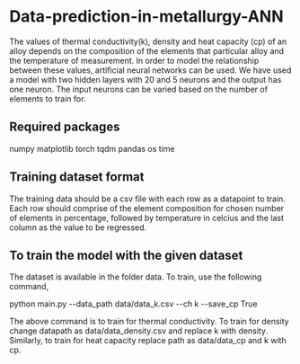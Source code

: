 # Data-prediction-in-metallurgy-ANN
The values of thermal conductivity(k), density and heat capacity (cp) of an alloy depends on the composition of the elements that particular alloy and the temperature of measurement. In order to model the relationship between these values, artificial neural networks can be used. We have used a model with two hidden layers with 20 and 5 neurons and the output has one neuron. The input neurons can be varied based on the number of elements to train for. 

## Required packages

numpy
matplotlib
torch
tqdm
pandas
os 
time

## Training dataset format

The training data should be a csv file with each row as a datapoint to train. Each row should comprise of the element composition for chosen number of elements in percentage, followed by temperature in celcius and the last column as the value to be regressed. 

## To train the model with the given dataset

The dataset is available in the folder data. To train, use the following command,

python main.py --data_path data/data_k.csv --ch k --save_cp True

The above command is to train for thermal conductivity. To train for density change datapath as data/data_density.csv and replace k with density. Similarly, to train for heat capacity replace path as data/data_cp and k with cp. 
